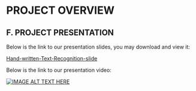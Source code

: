 # PROJECT OVERVIEW
## F. PROJECT PRESENTATION

Below is the link to our presentation slides, you may download and view it:

[Hand-written-Text-Recognition-slide](https://github.com/supcicak0/Hand-written-Text-Recognition/blob/main/PMP/assets/Slide%20presentation%20AIPM%20(Lumineux%20Sdn.%20Bhd.).pptx)

Below is the link to our presentation video:

[![IMAGE ALT TEXT HERE](https://img.youtube.com/vi/jD5JUDGfaD8/0.jpg)](https://youtu.be/jD5JUDGfaD8)

